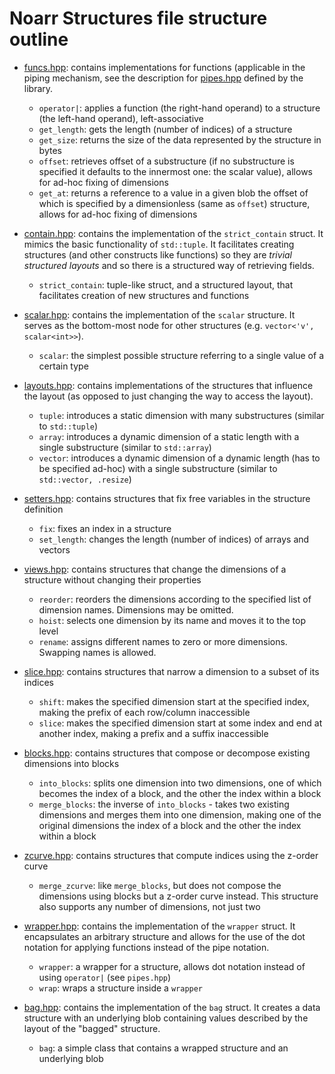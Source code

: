 # Noarr Structures file structure outline

- [funcs.hpp](funcs.hpp): contains implementations for functions (applicable in the piping mechanism, see the description for [pipes.hpp](pipes.hpp) defined by the library.

  - `operator|`: applies a function (the right-hand operand) to a structure (the left-hand operand), left-associative
  - `get_length`: gets the length (number of indices) of a structure
  - `get_size`: returns the size of the data represented by the structure in bytes
  - `offset`: retrieves offset of a substructure (if no substructure is specified it defaults to the innermost one: the scalar value), allows for ad-hoc fixing of dimensions
  - `get_at`: returns a reference to a value in a given blob the offset of which is specified by a dimensionless (same as `offset`) structure, allows for ad-hoc fixing of dimensions

- [contain.hpp](contain.hpp): contains the implementation of the `strict_contain` struct. It mimics the basic functionality of `std::tuple`. It facilitates creating structures (and other constructs like functions) so they are *trivial structured layouts* and so there is a structured way of retrieving fields.

  - `strict_contain`: tuple-like struct, and a structured layout, that facilitates creation of new structures and functions

- [scalar.hpp](scalar.hpp): contains the implementation of the `scalar` structure. It serves as the bottom-most node for other structures (e.g. `vector<'v', scalar<int>>`).

  - `scalar`: the simplest possible structure referring to a single value of a certain type

- [layouts.hpp](layouts.hpp): contains implementations of the structures that influence the layout (as opposed to just changing the way to access the layout).

  - `tuple`: introduces a static dimension with many substructures (similar to `std::tuple`)
  - `array`: introduces a dynamic dimension of a static length with a single substructure (similar to `std::array`)
  - `vector`: introduces a dynamic dimension of a dynamic length (has to be specified ad-hoc) with a single substructure (similar to `std::vector, .resize`)

- [setters.hpp](setters.hpp): contains structures that fix free variables in the structure definition

  - `fix`: fixes an index in a structure
  - `set_length`: changes the length (number of indices) of arrays and vectors

- [views.hpp](views.hpp): contains structures that change the dimensions of a structure without changing their properties

  - `reorder`: reorders the dimensions according to the specified list of dimension names. Dimensions may be omitted.
  - `hoist`: selects one dimension by its name and moves it to the top level
  - `rename`: assigns different names to zero or more dimensions. Swapping names is allowed.

- [slice.hpp](slice.hpp): contains structures that narrow a dimension to a subset of its indices

  - `shift`: makes the specified dimension start at the specified index, making the prefix of each row/column inaccessible
  - `slice`: makes the specified dimension start at some index and end at another index, making a prefix and a suffix inaccessible

- [blocks.hpp](blocks.hpp): contains structures that compose or decompose existing dimensions into blocks

  - `into_blocks`: splits one dimension into two dimensions, one of which becomes the index of a block, and the other the index within a block
  - `merge_blocks`: the inverse of `into_blocks` - takes two existing dimensions and merges them into one dimension, making one of the original dimensions the index of a block and the other the index within a block

- [zcurve.hpp](zcurve.hpp): contains structures that compute indices using the z-order curve

  - `merge_zcurve`: like `merge_blocks`, but does not compose the dimensions using blocks but a z-order curve instead. This structure also supports any number of dimensions, not just two

- [wrapper.hpp](wrapper.hpp): contains the implementation of the `wrapper` struct. It encapsulates an arbitrary structure and allows for the use of the dot notation for applying functions instead of the pipe notation.

  - `wrapper`: a wrapper for a structure, allows dot notation instead of using `operator|` (see `pipes.hpp`)
  - `wrap`: wraps a structure inside a `wrapper`

- [bag.hpp](bag.hpp): contains the implementation of the `bag` struct. It creates a data structure with an underlying blob containing values described by the layout of the "bagged" structure.

  - `bag`: a simple class that contains a wrapped structure and an underlying blob
